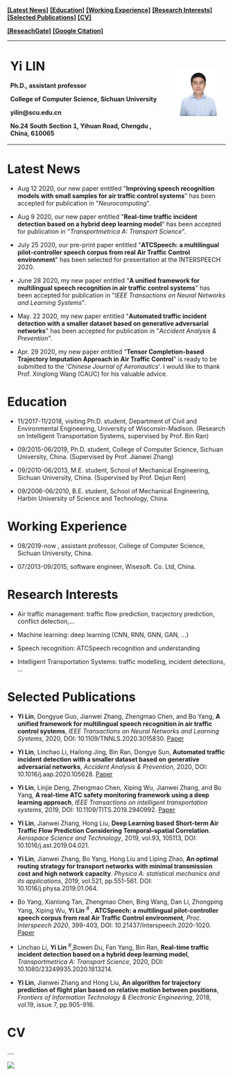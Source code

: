 [**[Latest News]**](https://sculyi.github.io/#latest-news)    [**[Education]**](https://sculyi.github.io/#education)    [**[Working Experience]**](https://sculyi.github.io/#working-experience)    [**[Research Interests]**](https://sculyi.github.io/#research-interests)    [**[Selected Publications]**](https://sculyi.github.io/#selected-publications)    [**[CV]**](https://sculyi.github.io/#cv)    

[**[ReseachGate]**](https://www.researchgate.net/profile/Yi_Lin130)    [**[Google Citation]**](https://scholar.google.com/citations?hl=zh-CN&user=7RapKRUAAAAJ)


<table border="0">
  <tr>
    <td width="75%">
      <h1>Yi LIN</h1>
      <p><b>Ph.D., assistant professor</b></p>
      <p><b>College of Computer Science, Sichuan University</b></p>
      <p><b>yilin@scu.edu.cn</b></p>
      <p><b>No.24 South Section 1, Yihuan Road, Chengdu , China, 610065</b></p>
    </td>
    <td width="25%">
      <img src="/lyi.jpg" width="100%">     
    </td>
  </tr>
</table>




# Latest News

- Aug 12 2020, our new paper entitled "**Improving speech recognition models with small samples for air traffic control systems**" has been accepted for publication in "*Neurocomputing*".

- Aug 9 2020, our new paper entitled "**Real-time traffic incident detection based on a hybrid deep learning model**" has been accepted for publication in "*Transportmetrica A: Transport Science*".

- July 25 2020, our pre-print paper entitled "**ATCSpeech: a multilingual pilot-controller speech corpus from real Air Traffic Control environment**" has been selected for presentation at the INTERSPEECH 2020.

- June 28 2020, my new paper entitled "**A unified framework for multilingual speech recognition in air traffic control systems**" has been accepted for publication in "*IEEE Transactions on Neural Networks and Learning Systems*".  

- May. 22 2020, my new paper entitled "**Automated traffic incident detection with a smaller dataset based on generative adversarial networks**" has been accepted for publication in "*Accident Analysis & Prevention*".    

- Apr. 29 2020, my new paper entitled "**Tensor Completion-based Trajectory Imputation Approach in Air Traffic Control**" is ready to be submitted to the '*Chinese Journal of Aeronautics*'. I would like to thank Prof. Xinglong Wang (CAUC) for his valuable advice.
 
# Education 

- 11/2017-11/2018, visiting Ph.D. student, Department of Civil and Environmental Engineering, University of Wisconsin-Madison. (Research on Intelligent Transportation Systems, supervised by Prof. Bin Ran)    

- 09/2015-06/2019, Ph.D. student, College of Computer Science, Sichuan University, China. (Supervised by Prof.  Jianwei Zhang)  

- 09/2010-06/2013, M.E. student, School of Mechanical Engineering, Sichuan University, China. (Supervised by Prof.  Dejun Ren)    

- 09/2006-06/2010, B.E. student, School of Mechanical Engineering, Harbin University of Science and Technology, China.    
  
# Working Experience    

- 08/2019-now , assistant professor, College of Computer Science, Sichuan University, China.      

- 07/2013-09/2015, software engineer, Wisesoft. Co. Ltd, China.    

# Research Interests

- Air traffic management: traffic flow prediction, tracjectory prediction, conflict detection,...    

- Machine learning: deep learning (CNN, RNN, GNN, GAN, ...)    

- Speech recognition: ATCSpeech recognition and understanding    

- Intelligent Transportation Systems: traffic modelling, incident detections, ...    


# Selected Publications
- **Yi Lin**, Dongyue Guo, Jianwei Zhang,  Zhengmao Chen, and Bo Yang, **A unified framework for multilingual speech recognition in air traffic control systems**, *IEEE Transactions on Neural Networks and Learning Systems*, 2020, DOI: 10.1109/TNNLS.2020.3015830. [Paper](https://ieeexplore.ieee.org/document/9174746)   

- **Yi Lin**, Linchao Li, Hailong Jing, Bin Ran, Dongye Sun, **Automated traffic incident detection with a smaller dataset based on generative adversarial networks**, *Accident Analysis & Prevention*, 2020, DOI: 10.1016/j.aap.2020.105628. [Paper](https://www.sciencedirect.com/science/article/abs/pii/S0001457519314150?via%3Dihub)  

- **Yi Lin**, Linjie Deng, Zhengmao Chen, Xiping Wu, Jianwei Zhang, and Bo Yang, **A real-time ATC safety monitoring framework using a deep learning approach**, *IEEE Transactions on intelligent transportation systems*, 2019, DOI: 10.1109/TITS.2019.2940992. [Paper](https://ieeexplore.ieee.org/document/8846596)    

- **Yi Lin**, Jianwei Zhang, Hong Liu, **Deep Learning based Short-term Air Traffic Flow Prediction Considering Temporal–spatial Correlation**. *Aerospace Science and Technology*, 2019, vol.93, 105113, DOI: 10.1016/j.ast.2019.04.021.    

- **Yi Lin**, Jianwei Zhang, Bo Yang, Hong Liu and Liping Zhao, **An optimal routing strategy for transport networks with minimal transmission cost and high network capacity**. *Physica A: statistical mechanics and its applications*, 2019, vol.521, pp.551-561. DOI: 10.1016/j.physa.2019.01.064.  

- Bo Yang, Xianlong Tan, Zhengmao Chen, Bing Wang, Dan Li, Zhongping Yang, Xiping Wu, **Yi Lin** <sup>#</sup> , **ATCSpeech: a multilingual pilot-controller speech corpus from real Air Traffic Control environment**, *Proc. Interspeech 2020*, 399-403, DOI: 10.21437/Interspeech.2020-1020. [Paper](https://www.isca-speech.org/archive/Interspeech_2020/abstracts/1020.html)  

- Linchao Li, **Yi Lin** <sup>#</sup>,Bowen Du, Fan Yang, Bin Ran, **Real-time traffic incident detection based on a hybrid deep learning model**, *Transportmetrica A: Transport Science*, 2020, DOI: 10.1080/23249935.2020.1813214.

- **Yi Lin**, Jianwei Zhang and Hong Liu, **An algorithm for trajectory prediction of flight plan based on relative motion between positions**, *Frontiers of Information Technology & Electronic Engineering*, 2018, vol.19, issue 7, pp.905-916.   


# CV
....


<body>
  <a href="https://clustrmaps.com/site/1bc6x"  title="Visit tracker">
    <img src="//www.clustrmaps.com/map_v2.png?d=_4BbBvpu7T8f9NZ7bIVX30HQno2f6cn_mh9dHAOgpNs&cl=ffffff" />
  </a>
</body>
